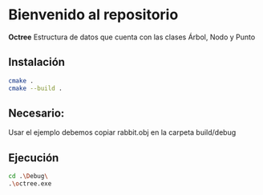 # Bienvenido al repositorio
**Octree**
Estructura de datos que cuenta con las clases Árbol, Nodo y Punto
## Instalación
```bash
cmake .
cmake --build .
```
## Necesario:
Usar el ejemplo debemos copiar rabbit.obj en la carpeta build/debug

## Ejecución
```bash
cd .\Debug\
.\octree.exe
```
